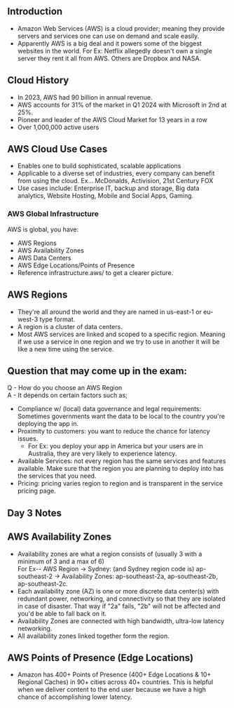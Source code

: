 ## Introduction
- Amazon Web Services (AWS) is a cloud provider; meaning they provide servers and services one can use on demand and scale easily.
- Apparently AWS is a big deal and it powers some of the biggest websites in the world. For Ex: Netflix allegedly doesn't own a single server they rent it all from AWS. Others are Dropbox and NASA.

## Cloud History
- In 2023, AWS had 90 billion in annual revenue.
- AWS accounts for 31% of the market in Q1 2024 with Microsoft in 2nd at 25%.
- Pioneer and leader of the AWS Cloud Market for 13 years in a row
- Over 1,000,000 active users

## AWS Cloud Use Cases
- Enables one to build sophisticated, scalable applications
- Applicable to a diverse set of industries, every company can benefit from using the cloud. Ex... McDonalds, Activision, 21st Century FOX
- Use cases include: Enterprise IT, backup and storage, Big data analytics, Website Hosting, Mobile and Social Apps, Gaming.

### AWS Global Infrastructure
AWS is global, you have:
- AWS Regions
- AWS Availability Zones
- AWS Data Centers
- AWS Edge Locations/Points of Presence
- Reference infrastructure.aws/ to get a clearer picture.

## AWS Regions
- They're all around the world and they are named in us-east-1 or eu-west-3 type format.
- A region is a cluster of data centers.
- Most AWS services are linked and scoped to a specific region. Meaning if we use a service in one region and we try to use in another it will be like a new time using the service.

## Question that may come up in the exam:
Q - How do you choose an AWS Region  
A - It depends on certain factors such as;
   - Compliance w/ (local) data governance and legal requirements: Sometimes governments want the data to be local to the country you're deploying the app in.
   - Proximity to customers: you want to reduce the chance for latency issues.
     - For Ex: you deploy your app in America but your users are in Australia, they are very likely to experience latency.
   - Available Services: not every region has the same services and features available. Make sure that the region you are planning to deploy into has the services that you need.
   - Pricing: pricing varies region to region and is transparent in the service pricing page.

## Day 3 Notes

## AWS Availability Zones
- Availability zones are what a region consists of (usually 3 with a minimum of 3 and a max of 6)  
For Ex-- AWS Region -> Sydney: (and Sydney region code is) ap-southeast-2 -> Availability Zones: ap-southeast-2a, ap-southeast-2b, ap-southeast-2c.
- Each availability zone (AZ) is one or more discrete data center(s) with redundant power, networking, and connectivity so that they are isolated in case of disaster. That way if "2a" fails, "2b" will not be affected and you'd be able to fall back on it.
- Availability Zones are connected with high bandwidth, ultra-low latency networking.
- All availability zones linked together form the region.

## AWS Points of Presence (Edge Locations)
- Amazon has 400+ Points of Presence (400+ Edge Locations & 10+ Regional Caches) in 90+ cities across 40+ countries. This is helpful when we deliver content to the end user because we have a high chance of accomplishing lower latency.
